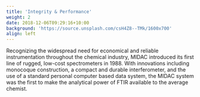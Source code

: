 ```yaml
---
title: 'Integrity & Performance'
weight: 2
date: 2018-12-06T09:29:16+10:00
background: 'https://source.unsplash.com/csH4Z8--TMk/1600x700'
align: left
---
```


Recognizing the widespread need for economical and reliable instrumentation throughout the chemical industry, MIDAC introduced its first line of rugged, low-cost spectrometers in 1988. With innovations including monocoque construction, a compact and durable interferometer, and the use of a standard personal computer based data system, the MIDAC system was the first to make the analytical power of FTIR available to the average chemist.

[l0iyYnf5l3w]: #

